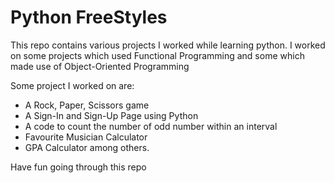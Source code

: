 # Python FreeStyles

This repo contains various projects I worked while learning python. 
I worked on some projects which used Functional Programming and some which made use of Object-Oriented Programming 

Some project I worked on are:
- A Rock, Paper, Scissors game
- A Sign-In and Sign-Up Page using Python
- A code to count the number of odd number within an interval 
- Favourite Musician Calculator
- GPA Calculator among others.

Have fun going through this repo